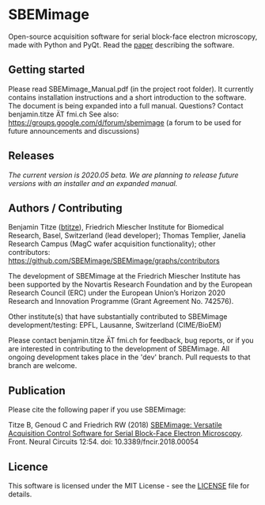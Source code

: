 # SBEMimage

Open-source acquisition software for serial block-face electron microscopy, made with Python and PyQt. Read the [paper](https://www.frontiersin.org/articles/10.3389/fncir.2018.00054/abstract) describing the software.

## Getting started

Please read SBEMimage_Manual.pdf (in the project root folder). It currently contains installation instructions and a short introduction to the software. The document is being expanded into a full manual. Questions? Contact benjamin.titze ÄT fmi.ch
See also: https://groups.google.com/d/forum/sbemimage (a forum to be used for future announcements and discussions)

## Releases

*The current version is 2020.05 beta. We are planning to release future versions with an installer and an expanded manual.*

## Authors / Contributing

Benjamin Titze ([btitze](https://github.com/btitze)), Friedrich Miescher Institute for Biomedical Research, Basel, Switzerland (lead developer); Thomas Templier, Janelia Research Campus (MagC wafer acquisition functionality); other contributors: https://github.com/SBEMimage/SBEMimage/graphs/contributors

The development of SBEMimage at the Friedrich Miescher Institute has been supported by the Novartis Research Foundation and by the European Research Council (ERC) under the European Union’s Horizon 2020 Research and Innovation Programme (Grant Agreement No. 742576).

Other institute(s) that have substantially contributed to SBEMimage development/testing: EPFL, Lausanne, Switzerland (CIME/BioEM)

Please contact benjamin.titze ÄT fmi.ch for feedback, bug reports, or if you are interested in contributing to the development of SBEMimage. All ongoing development takes place in the 'dev' branch. Pull requests to that branch are welcome.

## Publication ##

Please cite the following paper if you use SBEMimage:

Titze B, Genoud C and Friedrich RW (2018) [SBEMimage: Versatile Acquisition Control Software for Serial Block-Face Electron Microscopy](https://www.frontiersin.org/articles/10.3389/fncir.2018.00054/full). Front. Neural Circuits 12:54. doi: 10.3389/fncir.2018.00054

## Licence

This software is licensed under the MIT License - see the [LICENSE](LICENSE) file for details.
